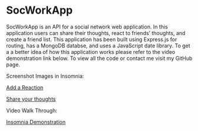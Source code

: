 # SocWorkApp

SocWorkApp is an API for a social network web application. In this application users can share their thoughts, react to friends’ thoughts, and create a friend list. This application has been built using Express.js for routing, has a MongoDB databse, and uses a JavaScript date library. To get a a better idea of how this application works please refer to the video demonstration link below. To view all the code or contact me visit my GitHub page.

Screenshot Images in Insomnia:

[Add a Reaction](./Assets/Screenshot%20Add%20Reaction.png)

[Share your thoughts](./Assets/Screenshot%20thoughts.png)

Video Walk Through:

[Insomnia Demonstration](https://drive.google.com/file/d/1XksCwMFCoNUFUAivOycQvmd8-tlbW812/view?usp=sharing)
